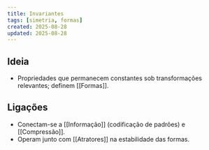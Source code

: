 ```yaml
---
title: Invariantes
tags: [simetria, formas]
created: 2025-08-28
updated: 2025-08-28
---
```


## Ideia
- Propriedades que permanecem constantes sob transformações relevantes; definem [[Formas]].

## Ligações
- Conectam-se a [[Informação]] (codificação de padrões) e [[Compressão]].
- Operam junto com [[Atratores]] na estabilidade das formas.

